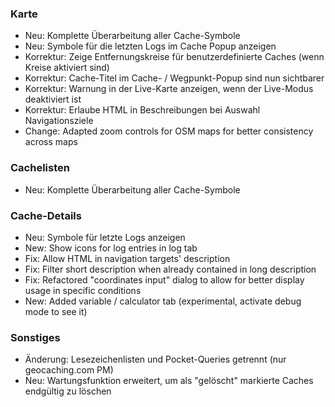 ### Karte
- Neu: Komplette Überarbeitung aller Cache-Symbole
- Neu: Symbole für die letzten Logs im Cache Popup anzeigen
- Korrektur: Zeige Entfernungskreise für benutzerdefinierte Caches (wenn Kreise aktiviert sind)
- Korrektur: Cache-Titel im Cache- / Wegpunkt-Popup sind nun sichtbarer
- Korrektur: Warnung in der Live-Karte anzeigen, wenn der Live-Modus deaktiviert ist
- Korrektur: Erlaube HTML in Beschreibungen bei Auswahl Navigationsziele
- Change: Adapted zoom controls for OSM maps for better consistency across maps

### Cachelisten
- Neu: Komplette Überarbeitung aller Cache-Symbole

### Cache-Details
- Neu: Symbole für letzte Logs anzeigen
- New: Show icons for log entries in log tab
- Fix: Allow HTML in navigation targets' description
- Fix: Filter short description when already contained in long description
- Fix: Refactored "coordinates input" dialog to allow for better display usage in specific conditions
- New: Added variable / calculator tab (experimental, activate debug mode to see it)

### Sonstiges
- Änderung: Lesezeichenlisten und Pocket-Queries getrennt (nur geocaching.com PM)
- Neu: Wartungsfunktion erweitert, um als "gelöscht" markierte Caches endgültig zu löschen

